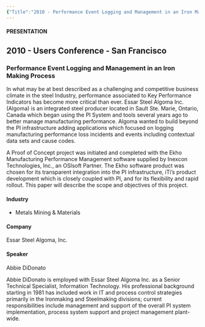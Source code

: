 ```yaml
---
{"Title":"2010 - Performance Event Logging and Management in an Iron Making Process","Year":2010,"Industry":"Metals Mining & Materials","URL":"https://resources.osisoft.com/presentations/performance-event-logging-and-management-in-an-iron-making-process/","PDF":"https://cdn.osisoft.com/corp/en/media/presentations/2010/UsersConference2010/PDF/UC2010_BRS1760_Essar_Steel_DiDonato.pdf","Company":"Essar Steel Algoma, Inc.","Keywords":["Furnace"],"dg-publish":true,"permalink":"/aveva/customer-stories/2010/2010-essar-steel-algoma-inc-performance-event-logging-and-management-in-an-iron-making-process/","dgPassFrontmatter":true}
---
```



#### PRESENTATION

## 2010 - Users Conference - San Francisco

### Performance Event Logging and Management in an Iron Making Process

In what may be at best described as a challenging and competitive business climate in the steel Industry, performance associated to Key Performance Indicators has become more critical than ever. Essar Steel Algoma Inc. (Algoma) is an integrated steel producer located in Sault Ste. Marie, Ontario, Canada which began using the PI System and tools several years ago to better manage manufacturing performance. Algoma wanted to build beyond the PI infrastructure adding applications which focused on logging manufacturing performance loss incidents and events including contextual data sets and cause codes.

A Proof of Concept project was initiated and completed with the Ekho Manufacturing Performance Management software supplied by Inexcon Technologies, Inc., an OSIsoft Partner. The Ekho software product was chosen for its transparent integration into the PI infrastructure, iTi’s product development which is closely coupled with PI, and for its flexibility and rapid rollout. This paper will describe the scope and objectives of this project.

#### Industry

- Metals Mining & Materials

#### Company

Essar Steel Algoma, Inc.

#### Speaker

Abbie DiDonato

Abbie DiDonato is employed with Essar Steel Algoma Inc. as a Senior Technical Specialist, Information Technology. His professional background starting in 1981 has included work in IT and process control strategies primarily in the Ironmaking and Steelmaking divisions; current responsibilities include management and support of the overall PI system implementation, process system support and project management plant-wide.